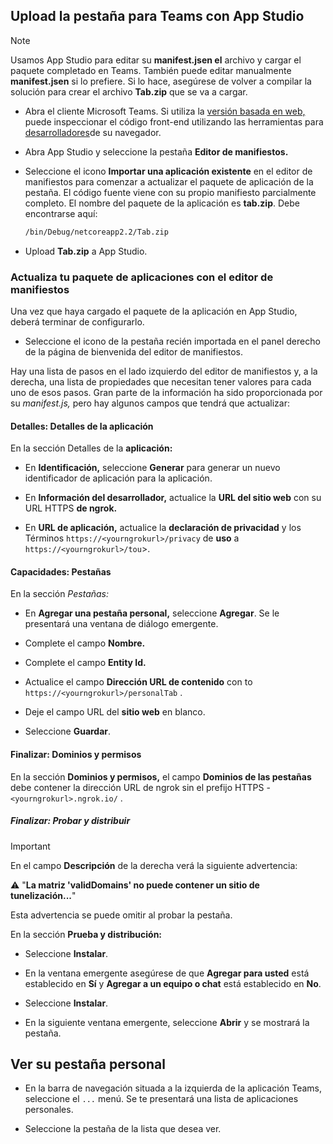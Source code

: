 ## <a name="upload-your-tab-to-teams-with-app-studio"></a>Upload la pestaña para Teams con App Studio

>[!NOTE]
> Usamos App Studio para editar su **manifest.jsen el** archivo y cargar el paquete completado en Teams. También puede editar manualmente **manifest.jsen** si lo prefiere. Si lo hace, asegúrese de volver a compilar la solución para crear el archivo **Tab.zip** que se va a cargar.

- Abra el cliente Microsoft Teams. Si utiliza la [versión basada en web,](https://teams.microsoft.com) puede inspeccionar el código front-end utilizando las herramientas para [desarrolladores](~/tabs/how-to/developer-tools.md)de su navegador.

- Abra App Studio y seleccione la pestaña **Editor de manifiestos.**

- Seleccione el icono **Importar una aplicación existente** en el editor de manifiestos para comenzar a actualizar el paquete de aplicación de la pestaña. El código fuente viene con su propio manifiesto parcialmente completo. El nombre del paquete de la aplicación es **tab.zip**. Debe encontrarse aquí:

    ```bash
    /bin/Debug/netcoreapp2.2/Tab.zip
    ```

- Upload **Tab.zip** a App Studio.

### <a name="update-your-app-package-with-manifest-editor"></a>Actualiza tu paquete de aplicaciones con el editor de manifiestos

Una vez que haya cargado el paquete de la aplicación en App Studio, deberá terminar de configurarlo.

- Seleccione el icono de la pestaña recién importada en el panel derecho de la página de bienvenida del editor de manifiestos.

Hay una lista de pasos en el lado izquierdo del editor de manifiestos y, a la derecha, una lista de propiedades que necesitan tener valores para cada uno de esos pasos. Gran parte de la información ha sido proporcionada por su *manifest.js,* pero hay algunos campos que tendrá que actualizar:

#### <a name="details-app-details"></a>Detalles: Detalles de la aplicación

En la sección Detalles de la **aplicación:**

- En **Identificación,** seleccione **Generar** para generar un nuevo identificador de aplicación para la aplicación.

- En **Información del desarrollador,** actualice la **URL del sitio web** con su URL HTTPS **de ngrok.**

- En **URL de aplicación,** actualice la **declaración de privacidad** y los Términos `https://<yourngrokurl>/privacy` de **uso** a `https://<yourngrokurl>/tou`>.

#### <a name="capabilities-tabs"></a>Capacidades: Pestañas

En la sección *Pestañas:*

- En **Agregar una pestaña personal,** seleccione **Agregar**. Se le presentará una ventana de diálogo emergente.

- Complete el campo **Nombre.**

- Complete el campo **Entity Id.**

- Actualice el campo **Dirección URL de contenido** con to `https://<yourngrokurl>/personalTab` .

- Deje el campo URL del **sitio web** en blanco.

- Seleccione **Guardar**.

#### <a name="finish-domains-and-permissions"></a>Finalizar: Dominios y permisos

En la sección **Dominios y permisos,** el campo **Dominios de las pestañas** debe contener la dirección URL de ngrok sin el prefijo HTTPS - `<yourngrokurl>.ngrok.io/` .

##### <a name="finish-test-and-distribute"></a>Finalizar: Probar y distribuir

>[!IMPORTANT]
>En el campo **Descripción** de la derecha verá la siguiente advertencia:
>
>&#9888; "**La matriz 'validDomains' no puede contener un sitio de tunelización...**"
>
>Esta advertencia se puede omitir al probar la pestaña.

En la sección **Prueba y distribución:**

- Seleccione **Instalar**.

- En la ventana emergente asegúrese de que **Agregar para usted** está establecido en **Sí** y **Agregar a un equipo o chat** está establecido en **No**.

- Seleccione **Instalar**.

- En la siguiente ventana emergente, seleccione **Abrir** y se mostrará la pestaña.

## <a name="view-your-personal-tab"></a>Ver su pestaña personal

- En la barra de navegación situada a la izquierda de la aplicación Teams, seleccione el `...` menú. Se te presentará una lista de aplicaciones personales.

- Seleccione la pestaña de la lista que desea ver.
